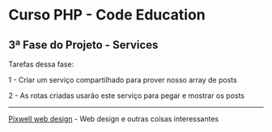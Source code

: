 # Curso PHP - Code Education
## 3ª Fase do Projeto - Services

Tarefas dessa fase:
 
1 - Criar um serviço compartilhado para prover nosso array de posts

2 - As rotas criadas usarão este serviço para pegar e mostrar os posts

------------------------------------------------------------------------------------------
[Pixwell web design](http://www.pixwell.com.br) - Web design e outras coisas interessantes
